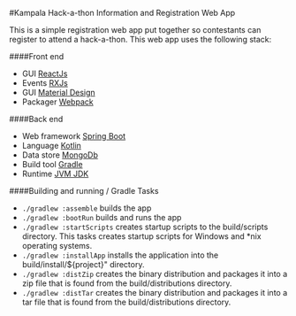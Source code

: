 #Kampala Hack-a-thon Information and Registration Web App

This is a simple registration web app put together so contestants can register
to attend a hack-a-thon.  This web app uses the following stack:

####Front end

* GUI [ReactJs](https://facebook.github.io/react/)
* Events [RXJs](http://reactivex.io/rxjs/)
* GUI [Material Design](https://getmdl.io/) 
* Packager [Webpack](https://webpack.github.io/)

####Back end

* Web framework [Spring Boot](http://projects.spring.io/spring-boot/)
* Language [Kotlin](https://kotlinlang.org/)
* Data store [MongoDb](https://www.mongodb.com/)
* Build tool [Gradle](https://gradle.org/)
* Runtime [JVM JDK](http://www.oracle.com/technetwork/java/javase/downloads/index.html)

####Building and running / Gradle Tasks

* `./gradlew :assemble` builds the app
* `./gradlew :bootRun` builds and runs the app
* `./gradlew :startScripts` creates startup scripts to the build/scripts directory. This tasks creates startup scripts for 
Windows and *nix operating systems.
* `./gradlew :installApp` installs the application into the build/install/${project}" directory.
* `./gradlew :distZip` creates the binary distribution and packages it into a zip file that is found from the 
build/distributions directory.
* `./gradlew :distTar` creates the binary distribution and packages it into a tar file that is found from the 
build/distributions directory.